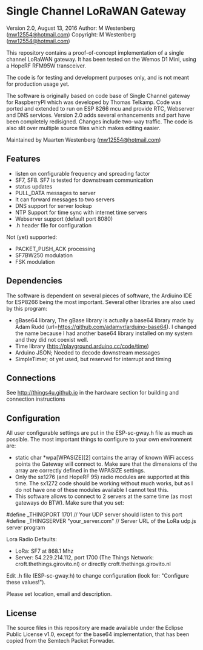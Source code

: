 Single Channel LoRaWAN Gateway
==============================

Version 2.0, August 13, 2016
Author: M Westenberg (mw12554@hotmail.com)
Copyright: M Westenberg (mw12554@hotmail.com)

This repository contains a proof-of-concept implementation of a single
channel LoRaWAN gateway. It has been tested on the Wemos D1 Mini, using a 
HopeRF RFM95W transceiver.

The code is for testing and development purposes only, and is not meant 
for production usage yet. 

The software is originally based on code base of Single Channel gateway for RaspberryPI
which was developed by Thomas Telkamp. Code was ported and extended to run on ESP 8266 
mcu and provide RTC, Webserver and DNS services.
Version 2.0 adds several enhancements and part have been completely redisigned.
Changes include two-way traffic. The code is also slit over multiple source files
which makes editing easier.

Maintained by Maarten Westenberg (mw12554@hotmail.com)

Features
--------
- listen on configurable frequency and spreading factor
- SF7, SF8. SF7 is tested for downstream communication
- status updates
- PULL_DATA messages to server
- It can forward messages to two servers
- DNS support for server lookup
- NTP Support for time sync with internet time servers
- Webserver support (default port 8080)
- .h header file for configuration

Not (yet) supported:
- PACKET_PUSH_ACK processing
- SF7BW250 modulation
- FSK modulation


Dependencies
------------
The software is dependent on several pieces of software, the Ardiuino IDE for ESP8266 being the most important.
Several other libraries are also used by this program:

- gBase64 library, The gBase library is actually a base64 library made 
	by Adam Rudd (url=https://github.com/adamvr/arduino-base64). I changed the name because I had
	another base64 library installed on my system and they did not coexist well.
- Time library (http://playground.arduino.cc/code/time)
- Arduino JSON; Needed to decode downstream messages
- SimpleTimer; ot yet used, but reserved for interrupt and timing

Connections
-----------
See http://things4u.github.io in the hardware section for building
and connection instructions

Configuration
-------------
All user configurable settings are put in the ESP-sc-gway.h file as much as possible.
The most important things to configure to your own environment are:

- static char *wpa[WPASIZE][2] contains the array of known WiFi access points the Gateway will connect to.
Make sure that the dimensions of the array are correctly defined in the WPASIZE settings. 
- Only the sx1276 (and HopeRF 95) radio modules are supported at this time. The sx1272 code should be 
working without much works, but as I do not have one of these modules available I cannot test this.
- This software allows to connect to 2 servers at the same time (as most gateways do BTW). 
Make sure that you set:

#define _THINGPORT 1701							// Your UDP server should listen to this port
#define _THINGSERVER "your_server.com"			// Server URL of the LoRa udp.js server program


Lora Radio Defaults:

- LoRa:   SF7 at 868.1 Mhz
- Server: 54.229.214.112, port 1700  (The Things Network: croft.thethings.girovito.nl)
  or directly croft.thethings.girovito.nl

Edit .h file (ESP-sc-gway.h) to change configuration (look for: "Configure these values!").

Please set location, email and description.

License
-------
The source files in this repository are made available under the Eclipse
Public License v1.0, except for the base64 implementation, that has been
copied from the Semtech Packet Forwader.
